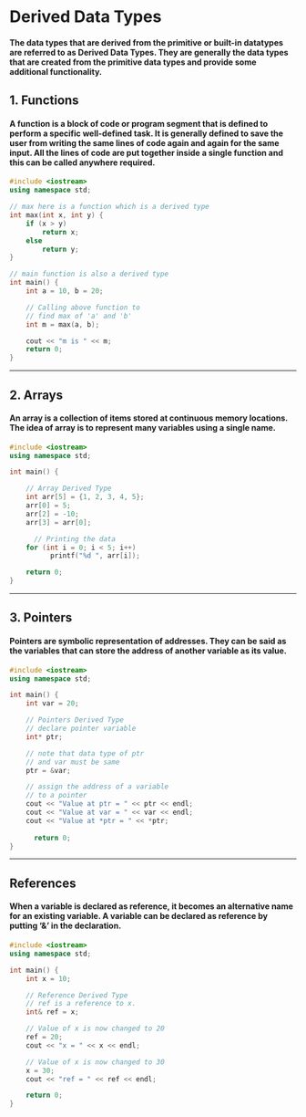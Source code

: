 # Derived Data Types

#### The data types that are derived from the primitive or built-in datatypes are referred to as Derived Data Types. They are generally the data types that are created from the primitive data types and provide some additional functionality.

## 1. Functions
#### A function is a block of code or program segment that is defined to perform a specific well-defined task. It is generally defined to save the user from writing the same lines of code again and again for the same input. All the lines of code are put together inside a single function and this can be called anywhere required.

```cpp
#include <iostream>
using namespace std;

// max here is a function which is a derived type
int max(int x, int y) {
    if (x > y)
        return x;
    else
        return y;
}

// main function is also a derived type
int main() {
    int a = 10, b = 20;

    // Calling above function to
    // find max of 'a' and 'b'
    int m = max(a, b);

    cout << "m is " << m;
    return 0;
}
```

---

## 2. Arrays
#### An array is a collection of items stored at continuous memory locations. The idea of array is to represent many variables using a single name. 

```cpp
#include <iostream>
using namespace std;

int main() {

    // Array Derived Type
    int arr[5] = {1, 2, 3, 4, 5};
    arr[0] = 5;
    arr[2] = -10;
    arr[3] = arr[0];

      // Printing the data
    for (int i = 0; i < 5; i++)
          printf("%d ", arr[i]);

    return 0;
}
```
---

## 3. Pointers
#### Pointers are symbolic representation of addresses. They can be said as the variables that can store the address of another variable as its value. 

```cpp
#include <iostream>
using namespace std;

int main() { 
    int var = 20;

    // Pointers Derived Type
    // declare pointer variable
    int* ptr;

    // note that data type of ptr
    // and var must be same
    ptr = &var;

    // assign the address of a variable
    // to a pointer
    cout << "Value at ptr = " << ptr << endl;
    cout << "Value at var = " << var << endl;
    cout << "Value at *ptr = " << *ptr;
  
      return 0;
}
```
---

## References
#### When a variable is declared as reference, it becomes an alternative name for an existing variable. A variable can be declared as reference by putting ‘&’ in the declaration.

```cpp
#include <iostream>
using namespace std;

int main() {
    int x = 10;

    // Reference Derived Type
    // ref is a reference to x.
    int& ref = x;

    // Value of x is now changed to 20
    ref = 20;
    cout << "x = " << x << endl;

    // Value of x is now changed to 30
    x = 30;
    cout << "ref = " << ref << endl;

    return 0;
}
```
